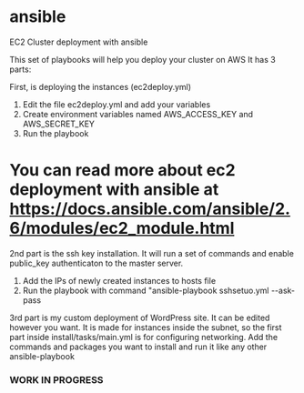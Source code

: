 # ansible
EC2 Cluster deployment with ansible

This set of playbooks will help you deploy your cluster on AWS
It has 3 parts:

First, is deploying the instances (ec2deploy.yml)
  1) Edit the file ec2deploy.yml and add your variables
  2) Create environment variables named AWS_ACCESS_KEY and AWS_SECRET_KEY
  3) Run the playbook
  # You can read more about ec2 deployment with ansible at https://docs.ansible.com/ansible/2.6/modules/ec2_module.html
  
2nd part is the ssh key installation. It will run a set of commands and enable public_key authenticaton to the master server.
  1) Add the IPs of newly created instances to hosts file
  2) Run the playbook with command "ansible-playbook sshsetuo.yml --ask-pass
  
3rd part is my custom deployment of WordPress site. It can be edited however you want. 
It is made for instances inside the subnet, so the first part inside install/tasks/main.yml is for configuring networking. 
Add the commands and packages you want to install and run it like any other ansible-playbook

### WORK IN PROGRESS ###
